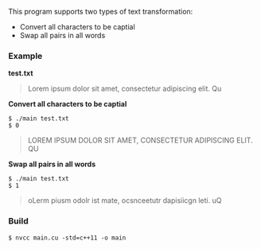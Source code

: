 This program supports two types of text transformation: <br />
* Convert all characters to be captial
* Swap all pairs in all words

### Example <br />
**test.txt** <br />
> Lorem ipsum dolor sit amet, consectetur adipiscing elit. Qu <br />

**Convert all characters to be captial** <br />
```
$ ./main test.txt 
$ 0 
```
> LOREM IPSUM DOLOR SIT AMET, CONSECTETUR ADIPISCING ELIT. QU <br />

**Swap all pairs in all words** <br />
```
$ ./main test.txt 
$ 1
```
> oLerm piusm odolr ist mate, ocsnceetutr dapisiicgn leti. uQ <br />

### Build <br />
```Shell
$ nvcc main.cu -std=c++11 -o main
```
